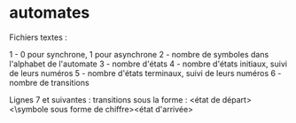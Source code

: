 # automates

Fichiers textes : 

1 - 0 pour synchrone, 1 pour asynchrone
2 - nombre de symboles dans l'alphabet de l'automate
3 - nombre d'états
4 - nombre d'états initiaux, suivi de leurs numéros
5 - nombre d'états terminaux, suivi de leurs numéros
6 - nombre de transitions

Lignes 7 et suivantes : transitions sous la forme : 
<état de départ><\symbole sous forme de chiffre><état d'arrivée>
